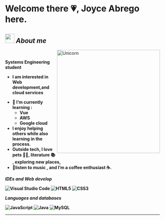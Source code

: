 # Welcome there 💗,  Joyce Abrego here. 




## <img src="https://media.giphy.com/media/ObNTw8Uzwy6KQ/giphy.gif" width="30px">&nbsp;***About me***

<img align="right" width=335px alt="Unicorn" src="https://i.pinimg.com/originals/08/fb/61/08fb615b1a389de5bc0410136d75f50d.gif" /><br><b>

Systems Engineering student 
* **I am interested in Web development,and cloud services**
- 🌼 I’m currently learning : 
  - Vue    
  - AWS
  - Google cloud 
- I enjoy helping others while also learning in the process.<br>
- Outside tech, I love pets 🐶🐱, literature 📚 , exploring new places,
- 🌼listen to music , and I’m a coffee enthusiast ☕.

*IDEs and Web develop*

![Visual Studio Code](https://img.shields.io/badge/Visual%20Studio%20Code-0078d7.svg?style=for-the-badge&logo=visual-studio-code&logoColor=white) ![HTML5](https://img.shields.io/badge/html5-%23E34F26.svg?style=for-the-badge&logo=html5&logoColor=white) ![CSS3](https://img.shields.io/badge/css3-%231572B6.svg?style=for-the-badge&logo=css3&logoColor=white)


*Languages and databases*

![JavaScript](https://img.shields.io/badge/javascript-%23323330.svg?style=for-the-badge&logo=javascript&logoColor=%23F7DF1E)
![Java](https://img.shields.io/badge/java-%23ED8B00.svg?style=for-the-badge&logo=openjdk&logoColor=white)
![MySQL](https://img.shields.io/badge/mysql-4479A1.svg?style=for-the-badge&logo=mysql&logoColor=white)





<div>
<!--   <p align="center">
    <b><em>Now listening to:</em></b> <br/>
    <img src="https://spotify-github-profile.vercel.app/api/view?uid=Bhargavi-hash&cover_image=true&theme=novatorem" alt="Now Listenting to" />
  </p> -->
  
  <p align="center">
 
</div>



---------------------------------------------------------------------------------------------------------------------

